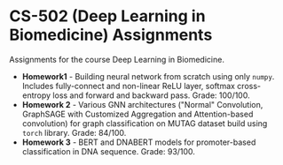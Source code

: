 # CS-502 (Deep Learning in Biomedicine) Assignments  

Assignments for the course Deep Learning in Biomedicine.  

* **Homework1** - Building neural network from scratch using only `numpy`. Includes fully-connect and non-linear ReLU layer, softmax cross-entropy loss and forward and backward pass. Grade: 100/100.
* **Homework 2** - Various GNN architectures ("Normal" Convolution, GraphSAGE with Customized Aggregation and Attention-based convolution) for graph classification on MUTAG dataset build using `torch` library. Grade: 84/100.
* **Homework 3** - BERT and DNABERT models for promoter-based classification in DNA sequence. Grade: 93/100.
  
